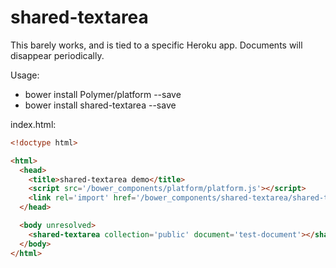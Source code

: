 # shared-textarea

This barely works, and is tied to a specific Heroku app. Documents will
disappear periodically.

Usage:

- bower install Polymer/platform --save
- bower install shared-textarea --save

index.html:

```html
<!doctype html>

<html>
  <head>
    <title>shared-textarea demo</title>
    <script src='/bower_components/platform/platform.js'></script>
    <link rel='import' href='/bower_components/shared-textarea/shared-textarea.html'>
  </head>

  <body unresolved>
    <shared-textarea collection='public' document='test-document'></shared-textarea>
  </body>
</html>
```
